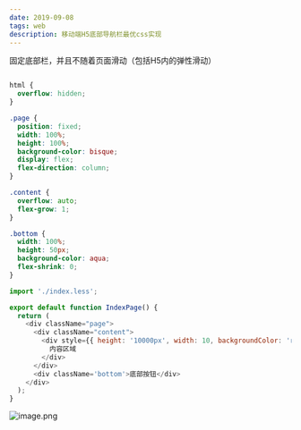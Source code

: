 ```yaml
---
date: 2019-09-08
tags: web
description: 移动端H5底部导航栏最优css实现
---
```


固定底部栏，并且不随着页面滑动（包括H5内的弹性滑动）

```css

html {
  overflow: hidden;
}

.page {
  position: fixed;
  width: 100%;
  height: 100%;
  background-color: bisque;
  display: flex;
  flex-direction: column;
}

.content {
  overflow: auto;
  flex-grow: 1;
}

.bottom {
  width: 100%;
  height: 50px;
  background-color: aqua;
  flex-shrink: 0;
}
```

```js
import './index.less';

export default function IndexPage() {
  return (
    <div className="page">
      <div className="content">
        <div style={{ height: '10000px', width: 10, backgroundColor: 'red' }}>
          内容区域
        </div>
      </div>
      <div className='bottom'>底部按钮</div>
    </div>
  );
}

```

![image.png](https://xizhi-note-imgages.oss-cn-hangzhou.aliyuncs.com/image.png)
